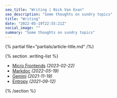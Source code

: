 ```yaml
---
seo_title: "Writing | Nick Van Exan"
seo_description: "Some thoughts on sundry topics"
title: "Writing"
date: "2022-05-19T22:55:21Z"
social_image: ""
summary: "Some thoughts on sundry topics"
---
```


{% partial file="partials/article-title.md" /%}

{% section .writing-list %}

- [Micro Frontends](/posts/micro-frontends) _(2023-02-22)_
- [Markdoc](/posts/markdoc) _(2022-05-19)_
- [Gemini](/posts/gemini) _(2021-11-19)_
- [Entropy](/posts/entropy) _(2021-09-12)_

{% /section %}
